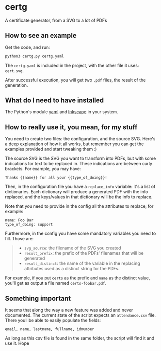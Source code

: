 # certg

A certificate generator, from a SVG to a lot of PDFs

## How to see an example

Get the code, and run:

````bash
python3 certg.py certg.yaml
````

The `certg.yaml` is included in the project, with the
other file it uses: `cert.svg`.

After successful execution, you will get two `.pdf` files,
the result of the generation.

## What do I need to have installed

The Python\'s module [yaml]() and [Inkscape]() in
your system.

## How to really use it, you mean, for my stuff

You need to create two files: the configuration, and the source SVG.
Here\'s a deep explanation of how it all works, but remember you can get
the examples provided and start tweaking them :)

The source SVG is the SVG you want to transform into PDFs, but with some
indications for text to be replaced in. These indications are between
curly brackets. For example, you may have:
```
Thanks {{name}} for all your {{type_of_doing}}!
```
Then, in the configuration file you have a `replace_info`
variable: it\'s a list of dictionaries. Each dictionary will produce a
generated PDF with the info replaced, and the keys/values in that
dictionary will be the info to replace.

Note that you need to provide in the config all the attributes to
replace; for example:
```
name: Foo Bar
type_of_doing: support
```
Furthermore, in the config you have some mandatory variables you need to
fill. Those are:

> -   `svg_source`: the filename of the SVG you created
> -   `result_prefix`: the prefix of the PDFs\' filenames that will be
>     generated
> -   `result_distinct`: the name of the variable in the replacing
>     attributes used as a distinct string for the PDFs.

For example, if you put `certs` as the prefix and
`name` as the distinct value, you\'ll get as output a file
named `certs-foobar.pdf`.

## Something important

It seems that along the way a new feature was added and never documented.
The current state of the script expects an `attendance.csv` file. 
There youll be able to easily populate the fields:

```csv
email, name, lastname, fullname, idnumber
```

As long as this csv file is found in the same folder, the script will
 find it and use it. Hope